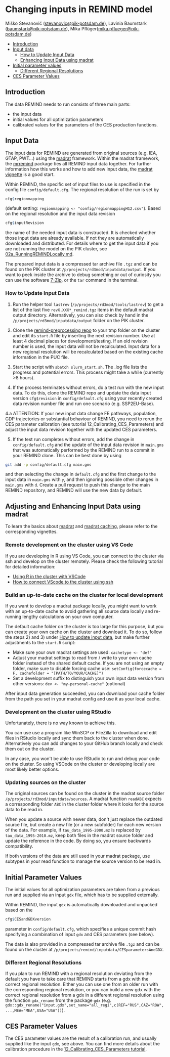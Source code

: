 # Changing inputs in REMIND model
Miško Stevanović (<stevanovic@pik-potsdam.de>), Lavinia Baumstark (<baumstark@pik-potsdam.de>), Mika Pflüger(<mika.pflueger@pik-potsdam.de>)

-   [Introduction](#introduction)
-   [Input data](#input-data)
    * [How to Update Input Data](#how-to-update-input-data)
    * [Enhancing Input Data using madrat](#adjusting-and-enhancing-input-data-using-madrat)
-   [Initial parameter values](#initial-parameter-values)
    * [Different Regional Resolutions](#different-regional-resolutions)
-   [CES Parameter Values](#ces-parameter-values)

## Introduction

The data REMIND needs to run consists of three main parts:
* the input data
* initial values for all optimization parameters
* calibrated values for the parameters of the CES production functions.

## Input Data

The input data for REMIND are generated from original sources (e.g. IEA, GTAP, PWT...) using the [madrat](https://github.com/pik-piam/madrat) framework.
Within the madrat framework, the [mrremind](https://github.com/pik-piam/mrremind) package ties all REMIND input data together.
For further information how this works and how to add new input data, the [madrat vignette](https://pik-piam.r-universe.dev/articles/madrat/madrat.html) is a good start.

Within REMIND, the specific set of input files to use is specified in the config file `config/default.cfg`.
The regional resolution of the run is set by 
```R
cfg$regionmapping
```
(default setting: `regionmapping <- "config/regionmappingH12.csv"`).
Based on the regional resolution and the input data revision 
```R
cfg$inputRevision
```
the name of the needed input data is constructed. It is checked whether those input data are already available. If not they are automatically downloaded and distributed. For details where to get the input data if you are not running the model on the PIK cluster, see [02a_RunningREMINDLocally.md](https://github.com/remindmodel/remind/blob/develop/tutorials/02a_RunningREMINDLocally.md).

The prepared input data is a compressed tar archive file `.tgz` and can be found on the PIK cluster at `/p/projects/rd3mod/inputdata/output`.
If you want to peek inside the archive to debug something or out of curiosity you can use the software [7-Zip](https://www.7-zip.org/), or the `tar` command in the terminal.

### How to Update Input Data

1. Run the helper tool `lastrev` (`/p/projects/rd3mod/tools/lastrev`) to get a list of the last five `revX.XXX*_remind.tgz` items in the default madrat output directory. Alternatively, you can also check by hand in the `/p/projects/rd3mod/inputdata/output` folder on the PIK cluster.

2. Clone the [remind-preprocessing repo](https://github.com/remindmodel/pre-processing) to your tmp folder on the cluster and edit its `start.R` file by inserting the next revision number. Use at least 4 decimal places for development/testing. If an old revision number is used, the input data will not be recalculated. Input data for a new regional resolution will be recalculated based on the existing cache information in the PUC file.

3. Start the script with `sbatch slurm_start.sh`.
The .log file lists the progress and potential errors. This process might take a while (currently >8 hours).

4. If the process terminates without errors, do a test run with the new input data. To do this, clone the REMIND repo and update the data input version `cfg$revision` in `config/default.cfg` using your recently created data revision number file and run one scenario (e.g. SSP2EU-Base).

4.a ATTENTION: If your new input data change FE pathways, population, GDP trajectories or substantial behaviour of REMIND, you need to rerun the CES parameter calibration (see tutorial 12_Calibrating_CES_Parameters) and adjust the input data revision together with the updated CES parameters.

5. If the test run completes without errors, add the change in `config/default.cfg` and the update of the input data revision in `main.gms` that was automatically performed by the REMIND run to a commit in your REMIND clone. This can be best done by using
```bash
git add -p config/default.cfg main.gms
```
and then selecting the change in `default.cfg` and the first change to the input data in `main.gms` with `y`, and then ignoring possible other changes in `main.gms` with `d`. Create a pull request to push this change to the main REMIND repository, and REMIND will use the new data by default.

## Adjusting and Enhancing Input Data using madrat

To learn the basics about [madrat](https://pik-piam.r-universe.dev/articles/madrat/madrat.html) and [madrat caching](https://pik-piam.r-universe.dev/madrat/doc/madrat-caching.html), please refer to the corresponding vignettes.

### Remote development on the cluster using VS Code

If you are developing in R using VS Code, you can connect to the cluster via ssh and develop on the cluster remotely. Please check the following tutorial for detailed information:

- [Using R in the cluster with VSCode](https://gitlab.pik-potsdam.de/pascalfu/bettercode-vscode/-/blob/main/R_VScode_in_the_cluster.md)
- [How to connect VScode to the cluster using ssh](https://github.com/pik-piam/discussions/discussions/4)

### Build an up-to-date cache on the cluster for local development

If you want to develop a madrat package locally, you might want to work with an up-to-date cache to avoid gathering all source data locally and re-running lengthy calculations on your own computer.

The default cache folder on the cluster is too large for this purpose, but you can create your own cache on the cluster and download it. To do so, follow the steps 2) and 3) under [How to update input data](#how-to-update-input-data), but make further adjustments to the `start.R` script:

- Make sure your own madrat settings are used: `cachetype <- "def"`
- Adjust your madrat settings to read from / write to your own cache folder instead of the shared default cache. If you are not using an empty folder, make sure to disable forcing cache use: `setConfig(forcecache = F, cachefolder = "[PATH/TO/YOUR/CACHE]")`
- Set a development suffix to distinguish your own input data version from other versions: `dev <- "my-personal-cache"` (optional)

After input data generation succeeded, you can download your cache folder from the path you set in your madrat config and use it as your local cache. 

### Development on the cluster using RStudio

Unfortunately, there is no way known to achieve this. 

You can use use a program like WinSCP or FileZilla to download and edit files in RStudio locally and sync them back to the cluster when done. Alternatively you can add changes to your GitHub branch locally and check them out on the cluster. 

In any case, you won't be able to use RStudio to run and debug your code on the cluster. So using VSCode on the cluster or developing locally are most likely better options.

### Updating sources on the cluster

The original sources can be found on the cluster in the madrat source folder `/p/projects/rd3mod/inputdata/sources`. A madrat function `readABC` expects a corresponding folder `ABC` in the cluster folder where it looks for the source data to be read in.

When you update a source with newer data, don't just replace the outdated source file, but create a new file (or a new subfolder) for each new version of the data. For example, if `tau_data_1995-2000.mz` is replaced by `tau_data_1995-2010.mz`, keep both files in the madrat source folder and update the reference in the code. By doing so, you ensure backwards compatibility.

If both versions of the data are still used in your madrat package, use subtypes in your read function to manage the source version to be read in. 

## Initial Parameter Values

The initial values for all optimization parameters are taken from a previous run and supplied via an input `gdx` file, which has to be supplied externally.

Within REMIND, the input `gdx` is automatically downloaded and unpacked based on the 
```R
cfg$CESandGDXversion
```
parameter in `config/default.cfg`, which specifies a unique commit hash specifying a combination of input `gdx` and CES parameters (see below).

The data is also provided in a compressed tar archive file `.tgz` and can be found on the cluster at `/p/projects/remind/inputdata/CESparametersAndGDX`.

### Different Regional Resolutions

If you plan to run REMIND with a regional resolution deviating from the default you have to take care that REMIND starts from a gdx with the correct regional resolution.
Either you can use one from an older run with the corresponding regional resolution, or you can build a new gdx with the correct regional resolution from a gdx in a different regional resolution using the function `gdx_rename` from the package `gdx` (e.g. `gdx::gdx_rename("input.gdx",set_name="all_regi",c(REF="RUS",CAZ="ROW",...,MEA="MEA",USA="USA"))`).

## CES Parameter Values

The CES parameter values are the result of a calibration run, and usually supplied like the input `gdx`, see above.
You can find more details about the calibration procedure in the [12_Calibrating_CES_Parameters tutorial](https://github.com/remindmodel/remind/blob/develop/tutorials/12_Calibrating_CES_Parameters.md).
